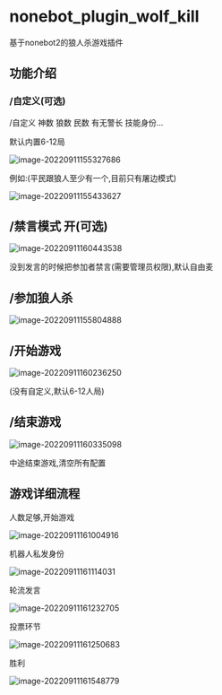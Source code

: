 # nonebot_plugin_wolf_kill

基于nonebot2的狼人杀游戏插件

## 功能介绍

### /自定义(可选)

/自定义 神数 狼数 民数 有无警长 技能身份...

默认内置6-12局

![image-20220911155327686](C:\Users\Administrator\AppData\Roaming\Typora\typora-user-images\image-20220911155327686.png)

例如:(平民跟狼人至少有一个,目前只有屠边模式)

![image-20220911155433627](C:\Users\Administrator\AppData\Roaming\Typora\typora-user-images\image-20220911155433627.png)

## /禁言模式 开(可选)

![image-20220911160443538](C:\Users\Administrator\AppData\Roaming\Typora\typora-user-images\image-20220911160443538.png)

没到发言的时候把参加者禁言(需要管理员权限),默认自由麦

## /参加狼人杀

![image-20220911155804888](C:\Users\Administrator\AppData\Roaming\Typora\typora-user-images\image-20220911155804888.png)

## /开始游戏

![image-20220911160236250](C:\Users\Administrator\AppData\Roaming\Typora\typora-user-images\image-20220911160236250.png)

(没有自定义,默认6-12人局)

## /结束游戏

![image-20220911160335098](C:\Users\Administrator\AppData\Roaming\Typora\typora-user-images\image-20220911160335098.png)

中途结束游戏,清空所有配置

## 游戏详细流程

人数足够,开始游戏

![image-20220911161004916](C:\Users\Administrator\AppData\Roaming\Typora\typora-user-images\image-20220911161004916.png)

机器人私发身份

![image-20220911161114031](C:\Users\Administrator\AppData\Roaming\Typora\typora-user-images\image-20220911161114031.png)

轮流发言

![image-20220911161232705](C:\Users\Administrator\AppData\Roaming\Typora\typora-user-images\image-20220911161232705.png)

投票环节

![image-20220911161250683](C:\Users\Administrator\AppData\Roaming\Typora\typora-user-images\image-20220911161250683.png)

胜利

![image-20220911161548779](C:\Users\Administrator\AppData\Roaming\Typora\typora-user-images\image-20220911161548779.png)
